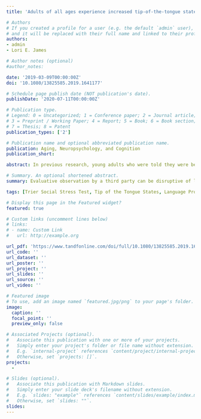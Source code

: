 ```yaml
---
title: 'Adults of all ages experience increased tip-of-the-tongue states under ostensible evaluative observation'

# Authors
# If you created a profile for a user (e.g. the default `admin` user), write the username (folder name) here
# and it will be replaced with their full name and linked to their profile.
authors:
- admin
- Lori E. James

# Author notes (optional)
#author_notes:

date: '2019-03-09T00:00:00Z'
doi: '10.1080/13825585.2019.1641177'

# Schedule page publish date (NOT publication's date).
publishDate: '2020-07-11T00:00:00Z'

# Publication type.
# Legend: 0 = Uncategorized; 1 = Conference paper; 2 = Journal article;
# 3 = Preprint / Working Paper; 4 = Report; 5 = Book; 6 = Book section;
# 7 = Thesis; 8 = Patent
publication_types: ['2']

# Publication name and optional abbreviated publication name.
publication: Aging, Neuropsychology, and Cognition
publication_short: 

abstract: In previous research, young adults who were told they were being observed and evaluated reported more tip-of-the-tongue (TOT) instances than those who were not. We first tested whether the same effect is obtained for older adult participants, and then compared the effects of ostensible evaluative observation on word retrieval for adults across the lifespan. Participants in the observed condition were told they were being evaluated throughout the Trier Social Stress Test (TSST) procedure and a word retrieval task, whereas participants in the unobserved condition performed similar tasks with no mention of observation or evaluation. In Experiment 1, older adult participants in the observed condition experienced more TOTs than those in the unobserved condition. In Experiment 2, observation increased TOTs to a similar extent for adults ages 18-80, replicating  earlier findings with young adults and Experiment 1. Observation can impair cognitive performance similarly for adults of a wide range of ages.

# Summary. An optional shortened abstract.
summary: Evaluative observation by a third party can be disruptive of language production for adults of all ages based on increased tip-of-the-tongue states following Trier Social Stress Test conditions compared to a placebo Trier Social Stress Test condition.

tags: [Trier Social Stress Test, Tip of the Tongue States, Language Production, Cognitive Aging]

# Display this page in the Featured widget?
featured: true

# Custom links (uncomment lines below)
# links:
# - name: Custom Link
#   url: http://example.org

url_pdf: 'https://www.tandfonline.com/doi/full/10.1080/13825585.2019.1641177'
url_code: ''
url_dataset: ''
url_poster: ''
url_project: ''
url_slides: ''
url_source: ''
url_video: ''

# Featured image
# To use, add an image named `featured.jpg/png` to your page's folder.
image:
  caption: ''
  focal_point: ''
  preview_only: false

# Associated Projects (optional).
#   Associate this publication with one or more of your projects.
#   Simply enter your project's folder or file name without extension.
#   E.g. `internal-project` references `content/project/internal-project/index.md`.
#   Otherwise, set `projects: []`.
projects:
  - 

# Slides (optional).
#   Associate this publication with Markdown slides.
#   Simply enter your slide deck's filename without extension.
#   E.g. `slides: "example"` references `content/slides/example/index.md`.
#   Otherwise, set `slides: ""`.
slides: 
---
```


